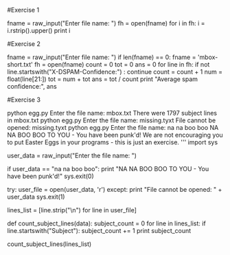 #Exercise 1

fname = raw_input("Enter file name: ")
fh = open(fname)
for i in fh:
    i = i.rstrip().upper()
    print i


#Exercise 2

fname = raw_input("Enter file name: ")
if len(fname) == 0:
    fname = 'mbox-short.txt'
fh = open(fname)
count = 0
tot = 0
ans = 0
for line in fh:
    if not line.startswith("X-DSPAM-Confidence:") : continue
    count = count + 1
    num = float(line[21:])
    tot = num + tot
ans = tot / count
print "Average spam confidence:", ans


#Exercise 3


python egg.py
Enter the file name: mbox.txt
There were 1797 subject lines in mbox.txt
python egg.py
Enter the file name: missing.tyxt
File cannot be opened: missing.tyxt
python egg.py
Enter the file name: na na boo boo
NA NA BOO BOO TO YOU - You have been punk'd!
We are not encouraging you to put Easter Eggs in your programs - this is just
an exercise.
'''
import sys

user_data = raw_input("Enter the file name: ")

if user_data == "na na boo boo":
    print "NA NA BOO BOO TO YOU - You have been punk'd!"
    sys.exit(0)

try:
    user_file = open(user_data, 'r')
except:
    print "File cannot be opened: " + user_data
    sys.exit(1)


lines_list = [line.strip("\n") for line in user_file]


def count_subject_lines(data):
    subject_count = 0
    for line in lines_list:
        if line.startswith("Subject"):
            subject_count += 1
    print subject_count

count_subject_lines(lines_list)
